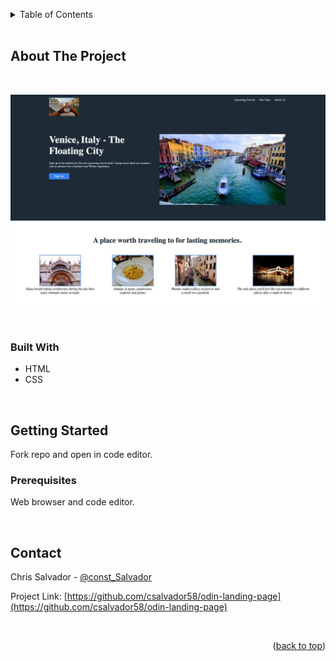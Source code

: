 <a name="readme-top"></a>

<!-- TABLE OF CONTENTS -->
<details>
  <summary>Table of Contents</summary>
  <ol>
    <li>
      <a href="#about-the-project">About The Project</a>
      <ul>
        <li><a href="#built-with">Built With</a></li>
      </ul>
    </li>
    <li>
      <a href="#getting-started">Getting Started</a>
      <ul>
        <li><a href="#prerequisites">Prerequisites</a></li>
        <li><a href="#installation">Installation</a></li>
      </ul>
    </li>
    <li><a href="#usage">Usage</a></li>
    <li><a href="#roadmap">Roadmap</a></li>
    <li><a href="#contributing">Contributing</a></li>
    <li><a href="#license">License</a></li>
    <li><a href="#contact">Contact</a></li>
    <li><a href="#acknowledgments">Acknowledgments</a></li>
  </ol>
</details>
<br/>



<!-- ABOUT THE PROJECT -->
## About The Project
<br/>

![Alt text](projectImages/project-preview.svg)

<br/>

### Built With

* HTML
* CSS

<br/>

<!-- GETTING STARTED -->
## Getting Started

Fork repo and open in code editor.


### Prerequisites
Web browser and code editor.

<br/>

<!-- CONTACT -->
## Contact

Chris Salvador - [@const_Salvador](https://twitter.com/const_salvador)

Project Link: [https://github.com/csalvador58/odin-landing-page](https://github.com/csalvador58/odin-landing-page)

<br/>

<p align="right">(<a href="#readme-top">back to top</a>)</p>
